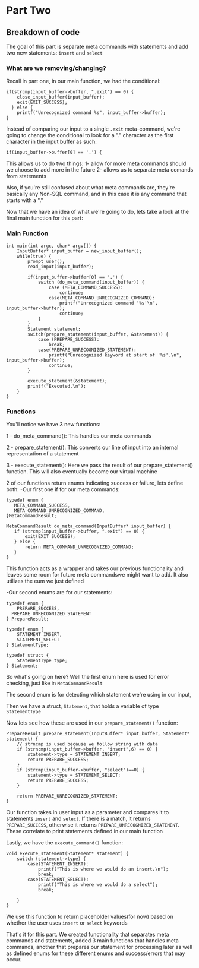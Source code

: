 # Part Two
## Breakdown of code
The goal of this part is separate meta commands with statements and add two new statements: `insert` and `select`

### What are we removing/changing? 

Recall in part one, in our main function, we had the conditional:
```
if(strcmp(input_buffer->buffer, ".exit") == 0) {
    close_input_buffer(input_buffer);
    exit(EXIT_SUCCESS);
  } else {
    printf("Unrecognized command %s", input_buffer->buffer);
}
```
Instead of comparing our input to a single `.exit` meta-command, we're going to
change the conditional to look for a "." character as the first character in the input buffer as such:

`if(input_buffer->buffer[0] == '.') {`

This allows us to do two things: 
1- allow for more meta commands should we choose to add more in the future
2- allows us to separate meta comands from statements 

Also, if you're still confused about what meta commands are, they're basically any Non-SQL command, and in this case it is any command that starts with a "."

Now that we have an idea of what we're going to do, lets take a look at the final main function for this part:

### Main Function

```
int main(int argc, char* argv[]) {
	InputBuffer* input_buffer = new_input_buffer();
	while(true) {
		prompt_user();
		read_input(input_buffer);

		if(input_buffer->buffer[0] == '.') {
			switch (do_meta_command(input_buffer)) {
				case (META_COMMAND_SUCCESS):
					continue;
				case(META_COMMAND_UNRECOGNIZED_COMMAND):
					printf("Unrecognized command '%s'\n", input_buffer->buffer);
					continue;
			}
		}
		Statement statement;
		switch(prepare_statement(input_buffer, &statement)) {
			case (PREPARE_SUCCESS):
				break;
			case(PREPARE_UNRECOGNIZED_STATEMENT):
				printf("Unrecognized keyword at start of '%s'.\n", input_buffer->buffer);
				continue;
		}

		execute_statement(&statement);
		printf("Executed.\n");
	}
}
``` 
### Functions 

You'll notice we have 3 new functions: 

 1 - do_meta_command(): This handles our meta commands  
 
 2 - prepare_statement(): This converts our line of input into an internal representation of a statement 
 
 3 - execute_statement(): Here we pass the result of our prepare_statement() function. This will also eventually become our virtual machine 
 
 2 of our functions return enums indicating success or failure, lets define both: 
 -Our first one if for our meta commands: 
 
 ```
 typedef enum {
	META_COMMAND_SUCCESS,
	META_COMMAND_UNRECOGNIZED_COMMAND,
}MetaCommandResult;

 ```
 ```
 MetaCommandResult do_meta_command(InputBuffer* input_buffer) {
	if (strcmp(input_buffer->buffer, ".exit") == 0) {
		exit(EXIT_SUCCESS);
	} else {
		return META_COMMAND_UNRECOGNIZED_COMMAND;
	}
}
 ```
This function acts as a wrapper and takes our previous functionality and leaves some room for future meta commandswe might want to add. It also utilizes the eum we just defined

-Our second enums are for our statements:
```
typedef enum {
	PREPARE_SUCCESS, 
  PREPARE_UNRECOGNIZED_STATEMENT
} PrepareResult;
```
```
typedef enum {
	STATEMENT_INSERT, 
	STATEMENT_SELECT
} StatementType;
```
```
typedef struct {
	StatementType type;
} Statement;
```
So what's going on here? 
Well the first enum here is used for error checking, just like in `MetaCommandResult`

The second enum is for detecting which statement we're using in our input, 

Then we have a struct, `Statement`, that holds a variable of type `StatementType` 

Now lets see how these are used in our `prepare_statement()` function: 

```
PrepareResult prepare_statement(InputBuffer* input_buffer, Statement* statement) {
	// strncmp is used because we follow string with data
	if (strncmp(input_buffer->buffer, "insert",6) == 0) {
		statement->type = STATEMENT_INSERT;
		return PREPARE_SUCCESS;
	}
	if (strcmp(input_buffer->buffer, "select")==0) {
		statement->type = STATEMENT_SELECT;
		return PREPARE_SUCCESS;
	}

	return PREPARE_UNRECOGNIZED_STATEMENT;
}
```
Our function takes in user input as a parameter and compares it to statements `insert` and `select`. If there is a match, it returns `PREPARE_SUCCESS`, otherwise it returns `PREPARE_UNRECOGNIZED_STATEMENT`. These correlate to print statements defined in our main function

Lastly, we have the `execute_command()` function:

```
void execute_statement(Statement* statement) {
	switch (statement->type) {
		case(STATEMENT_INSERT):
			printf("This is where we would do an insert.\n");
			break;
		case(STATEMENT_SELECT):
			printf("This is where we would do a select");
			break;
		
	}
}
```
We use this function to return placeholder values(for now) based on whether the user uses `insert` or `select` keywords

That's it for this part. We created functionality that separates meta commands and statements, added 3 main functions that handles meta commands, another that prepares our statement for processing later as well as defined enums for these different enums and success/errors that may occur.


